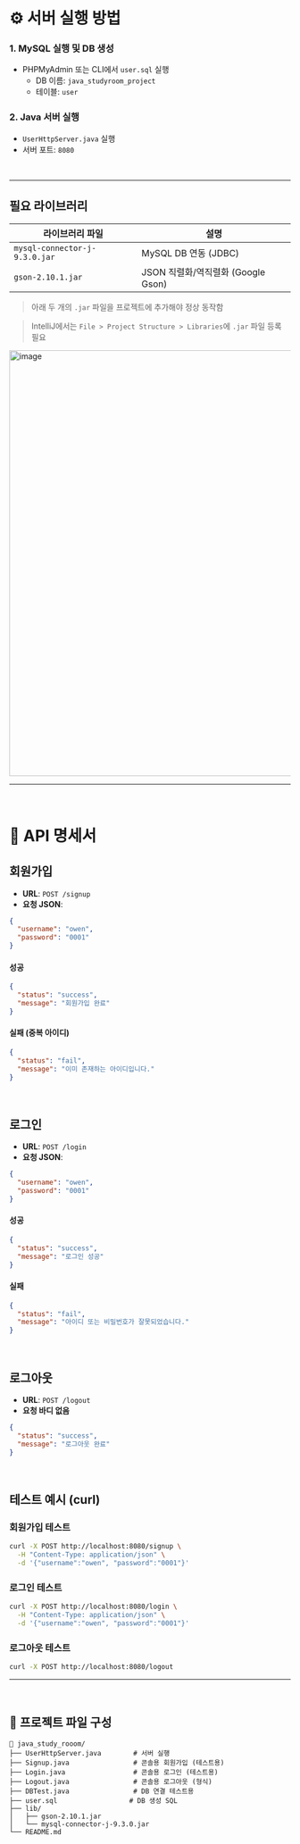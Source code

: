 # ⚙️ 서버 실행 방법

### 1. MySQL 실행 및 DB 생성
- PHPMyAdmin 또는 CLI에서 `user.sql` 실행
  - DB 이름: `java_studyroom_project`
  - 테이블: `user`

### 2. Java 서버 실행
- `UserHttpServer.java` 실행
- 서버 포트: `8080`
<br>

---

## 필요 라이브러리

| 라이브러리 파일 | 설명 |
|-----------------|------|
| `mysql-connector-j-9.3.0.jar` | MySQL DB 연동 (JDBC) |
| `gson-2.10.1.jar` | JSON 직렬화/역직렬화 (Google Gson) |

> 아래 두 개의 `.jar` 파일을 프로젝트에 추가해야 정상 동작함

> IntelliJ에서는 `File > Project Structure > Libraries`에 `.jar` 파일 등록 필요

<img width="763" alt="image" src="https://github.com/user-attachments/assets/367965e4-2760-4247-af69-37a5c27237e1" />

<br>

---

<br>

# 📝 API 명세서

## 회원가입

* **URL**: `POST /signup`
* **요청 JSON**:

```json
{
  "username": "owen",
  "password": "0001"
}
```


#### 성공

```json
{
  "status": "success",
  "message": "회원가입 완료"
}
```

#### 실패 (중복 아이디)

```json
{
  "status": "fail",
  "message": "이미 존재하는 아이디입니다."
}
```
<br>

## 로그인

* **URL**: `POST /login`
* **요청 JSON**:

```json
{
  "username": "owen",
  "password": "0001"
}
```


#### 성공

```json
{
  "status": "success",
  "message": "로그인 성공"
}
```

#### 실패

```json
{
  "status": "fail",
  "message": "아이디 또는 비밀번호가 잘못되었습니다."
}
```
<br>

## 로그아웃

* **URL**: `POST /logout`
* **요청 바디 없음**

```json
{
  "status": "success",
  "message": "로그아웃 완료"
}
```

<br>

## 테스트 예시 (curl)

### 회원가입 테스트

```bash
curl -X POST http://localhost:8080/signup \
  -H "Content-Type: application/json" \
  -d '{"username":"owen", "password":"0001"}'
```

### 로그인 테스트

```bash
curl -X POST http://localhost:8080/login \
  -H "Content-Type: application/json" \
  -d '{"username":"owen", "password":"0001"}'
```


### 로그아웃 테스트

```bash
curl -X POST http://localhost:8080/logout
```

---
<br>

## 📂 프로젝트 파일 구성

```
📁 java_study_rooom/
├── UserHttpServer.java        # 서버 실행
├── Signup.java                # 콘솔용 회원가입 (테스트용)
├── Login.java                 # 콘솔용 로그인 (테스트용)
├── Logout.java                # 콘솔용 로그아웃 (형식)
├── DBTest.java                # DB 연결 테스트용
├── user.sql                  # DB 생성 SQL
├── lib/
│   ├── gson-2.10.1.jar
│   └── mysql-connector-j-9.3.0.jar
└── README.md
```



